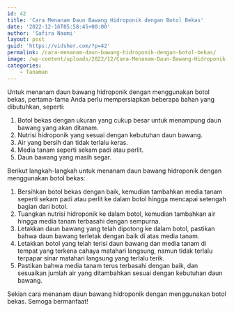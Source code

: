 ```yaml
---
id: 42
title: 'Cara Menanam Daun Bawang Hidroponik dengan Botol Bekas'
date: '2022-12-16T05:58:45+00:00'
author: 'Safira Naomi'
layout: post
guid: 'https://vidsher.com/?p=42'
permalink: /cara-menanam-daun-bawang-hidroponik-dengan-botol-bekas/
image: /wp-content/uploads/2022/12/Cara-Menanam-Daun-Bawang-Hidroponik-dengan-Botol-Bekas-.jpg
categories:
    - Tanaman
---
```


Untuk menanam daun bawang hidroponik dengan menggunakan botol bekas, pertama-tama Anda perlu mempersiapkan beberapa bahan yang dibutuhkan, seperti:

1. Botol bekas dengan ukuran yang cukup besar untuk menampung daun bawang yang akan ditanam.
2. Nutrisi hidroponik yang sesuai dengan kebutuhan daun bawang.
3. Air yang bersih dan tidak terlalu keras.
4. Media tanam seperti sekam padi atau perlit.
5. Daun bawang yang masih segar.

Berikut langkah-langkah untuk menanam daun bawang hidroponik dengan menggunakan botol bekas:

1. Bersihkan botol bekas dengan baik, kemudian tambahkan media tanam seperti sekam padi atau perlit ke dalam botol hingga mencapai setengah bagian dari botol.
2. Tuangkan nutrisi hidroponik ke dalam botol, kemudian tambahkan air hingga media tanam terbasahi dengan sempurna.
3. Letakkan daun bawang yang telah dipotong ke dalam botol, pastikan bahwa daun bawang terletak dengan baik di atas media tanam.
4. Letakkan botol yang telah terisi daun bawang dan media tanam di tempat yang terkena cahaya matahari langsung, namun tidak terlalu terpapar sinar matahari langsung yang terlalu terik.
5. Pastikan bahwa media tanam terus terbasahi dengan baik, dan sesuaikan jumlah air yang ditambahkan sesuai dengan kebutuhan daun bawang.

Sekian cara menanam daun bawang hidroponik dengan menggunakan botol bekas. Semoga bermanfaat!